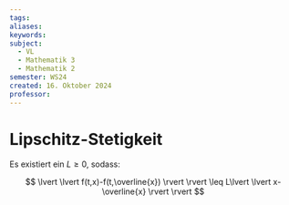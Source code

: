 ```yaml
---
tags: 
aliases: 
keywords: 
subject:
  - VL
  - Mathematik 3
  - Mathematik 2
semester: WS24
created: 16. Oktober 2024
professor:
---
```

 

# Lipschitz-Stetigkeit

Es existiert ein $L\geq 0$, sodass:

$$
\lvert \lvert f(t,x)-f(t,\overline{x}) \rvert  \rvert \leq L\lvert \lvert x-\overline{x} \rvert  \rvert  
$$